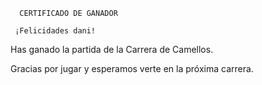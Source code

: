       CERTIFICADO DE GANADOR

     ¡Felicidades dani!

Has ganado la partida de la Carrera de Camellos.

Gracias por jugar y esperamos verte en la próxima carrera.

